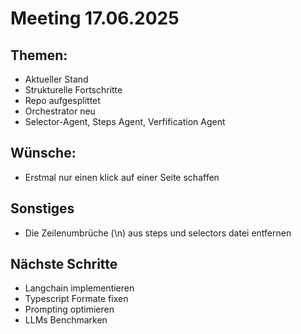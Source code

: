 # Meeting 17.06.2025

## Themen: 

- Aktueller Stand
- Strukturelle Fortschritte
- Repo aufgesplittet 
- Orchestrator neu
- Selector-Agent, Steps Agent, Verfification Agent

## Wünsche: 
- Erstmal nur einen klick auf einer Seite schaffen

## Sonstiges
- Die Zeilenumbrüche (\n) aus steps und selectors datei entfernen

## Nächste Schritte
- Langchain implementieren
- Typescript Formate fixen
- Prompting optimieren
- LLMs Benchmarken

